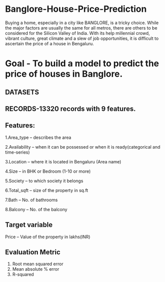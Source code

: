 # Banglore-House-Price-Prediction
Buying a home, especially in a city like BANGLORE, is a tricky choice. While the major factors are usually the same for all metros, there are others to be considered for the Silicon Valley of India. With its help millennial crowd, vibrant culture, great climate and a slew of job opportunities, it is difficult to ascertain the price of a house in Bengaluru.
# Goal - To build a model to predict the price of houses in Banglore.
## DATASETS
## RECORDS-13320 records with 9 features.

## Features:
1.Area_type – describes the area

2.Availability – when it can be possessed or when it is ready(categorical and time-series)

3.Location – where it is located in Bengaluru (Area name)

4.Size – in BHK or Bedroom (1-10 or more)

5.Society – to which society it belongs

6.Total_sqft – size of the property in sq.ft

7.Bath – No. of bathrooms

8.Balcony – No. of the balcony

## Target variable
 Price – Value of the property in lakhs(INR)
 
 ## Evaluation Metric
 1. Root mean squared error
 2. Mean absolute % error  
 3. R-squared  


